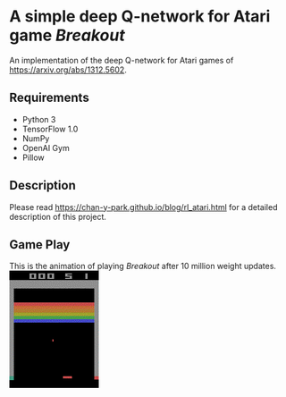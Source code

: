 # A simple deep Q-network for Atari game *Breakout*
An implementation of the deep Q-network for Atari games of https://arxiv.org/abs/1312.5602.

## Requirements
* Python 3
* TensorFlow 1.0
* NumPy
* OpenAI Gym
* Pillow

## Description
Please read https://chan-y-park.github.io/blog/rl_atari.html for a detailed description of this project.

## Game Play
This is the animation of playing *Breakout* after 10 million weight updates.
![game play](play.gif)
